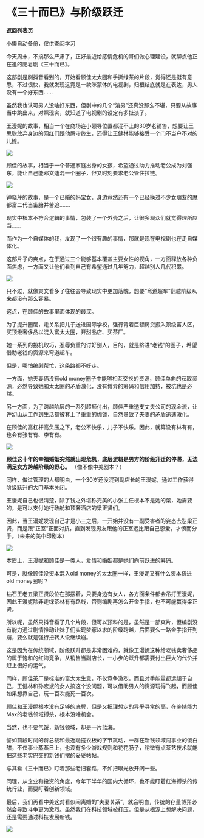 # 《三十而已》与阶级跃迁

[**返回列表页**](/gzh/政事堂2019)

小懒自动备份，仅供查阅学习

今天周末，不搞那么严肃了，正好最近给感情危机的哥们做心理建设，就聊点他正在追的肥皂剧《三十而已》。  

  

这部剧是刷抖音看到的，开始看顾佳太太圈和手撕绿茶的片段，觉得还是挺有意思，不过很快，我就发现这竟是一款咪蒙体的电视剧，归根结底就是在表达，男人没有一个好东西......

  

虽然我也认可男人没啥好东西，但剧中的几个“渣男”还真没那么不堪，只要从故事当中跳出来，对照现实，就知道了电视剧的设定有多扯淡了。

  

王漫妮的故事，相当一个在商场连小领导位置都混不上的30岁老销售，想要让王思聪放弃身边的网红们跟他厮守终生，还得让王健林能够接受一个门不当户不对的儿媳。  

  

![](https://mmbiz.qpic.cn/mmbiz_jpg/rxhS23yu8cNCkSiciayxoMgJmHibCoylZib2t6G6McNETzKaEsBx94fnX3y8C97pJuHYkC84FXjPUD8geYwfooibmrw/640?wx_fmt=jpeg)

  

顾佳的故事，相当于一个普通家庭出身的女孩，希望通过助力推动老公成为刘强东，能让自己能邓文迪混一个圈子，但又时刻要求老公管住拉链。

  

![](https://mmbiz.qpic.cn/mmbiz_jpg/rxhS23yu8cNCkSiciayxoMgJmHibCoylZib2xekybyP2F8U4iaxQnEpkU6XUcVUiakRrIFXkmNZtialUg5zaaB4UR6FXw/640?wx_fmt=jpeg)

  

钟晓芹的故事，是一个已婚的妈宝女，身边竟然还有一个已经换过不少女朋友的魔都富二代当备胎并苦追.......

  

现实中根本不符合逻辑的事情，包装了一个外壳之后，让很多观众们就觉得理所应当......  

  

而作为一个自媒体的我，发现了一个很有趣的事情，那就是现在电视剧也在走自媒体化。

  

这部片子的爽点，在于通过三个能够基本覆盖主要女性的视角，一方面释放各种负面焦虑，一方面又让他们看到自己有希望通过几年努力，超越别人几代积累。

  

![](https://mmbiz.qpic.cn/mmbiz_jpg/rxhS23yu8cNCkSiciayxoMgJmHibCoylZib2yf0DdmC9OqzApjMugTXSD5ricoTSOUNpydPAibovicdYkcTMOStjViatjw/640?wx_fmt=jpeg)

  

只不过，就像爽文看多了往往会导致现实中更加落魄，想要“弯道超车”翻越阶级从来都没有那么容易。  

  

这点，在顾佳的故事里面体现的最深。

  

为了提升圈层，走关系把儿子送进国际学校，强行背着巨额房贷搬入顶级富人区，买顶级奢侈品以混入富太太圈，开甜品店、买茶厂。

  

她一系列的投机取巧，忍辱负重的讨好别人，目的，就是挤进“老钱”的圈子，希望借助老钱的资源来弯道超车。

  

但是，哪怕编剧帮忙，这条路都不好走。

  

一方面，她夫妻俩没有old money圈子中能够相互交换的资源，顾佳单向的获取资源，必然导致她和太太圈的矛盾激化，没有博弈的筹码和信用加持，被坑也是必然。

  

另一方面，为了跨越阶层的一系列超额付出，顾佳严重透支丈夫公司的现金流，让许幻山从工作到生活都被套上了重重的枷锁，自然导致了夫妻的矛盾迅速激化。

  

在顾佳的高杠杆高负压之下，老公不快乐，儿子不快乐。因此，就算没有林有有，也会有张有有、李有有。

  

![](https://mmbiz.qpic.cn/mmbiz_jpg/rxhS23yu8cNCkSiciayxoMgJmHibCoylZib2GutWMqs8C7F9gksPhMa9S65ckmgUPTuS7QVicIESkOAPbUy1l5CIFqQ/640?wx_fmt=jpeg)

  

 **顾佳这十年的幸福婚姻突然就出现危机，底层逻辑是男方的阶级升迁的停滞，无法满足女方跨越阶级的野心。** （像不像中美剧本？）

  

同样，做过管理的人都明白，一个30岁还没混到副店长的王漫妮，通过工作获得阶级跃升的大门基本关闭。  

  

王漫妮自己也很清楚，除了钱之外堪称完美的小张主任根本不是她的菜，她需要的，是可以支付她行政舱和顶奢酒店的梁正贤们。

  

因此，当王漫妮发现自己才是小三之后，一开始并没有一副受害者的姿态去怼梁正贤，而是跟“正室”正面对抗，直到发现男友跟他的正室远比跟自己恩爱，才愤而分手。（未来的美中印剧本）

  

![](https://mmbiz.qpic.cn/mmbiz_png/rxhS23yu8cNCkSiciayxoMgJmHibCoylZib2lMaeJAenz7OLcguETSgeaFpdpJjibrdibtsTMwictY0zg9UwTxWib2b28A/640?wx_fmt=png)

  

本质上，王漫妮和顾佳是一类人，爱情和婚姻都是她们向前跃进的筹码。

  

可是，就像顾佳没资本混入old money的太太圈一样，王漫妮又有什么资本挤进old money圈呢？  

  

钻石王老五梁正贤段位在那摆着，只要身边有女人，各方面条件都会吊打王漫妮，因此王漫妮除非走绿茶林有有路线，否则编剧再怎么开金手指，也不可能赢得梁正贤。

  

所以呢，虽然只抖音看了几个片段，但可以预料的是，虽然是一部爽片，但编剧没有能力通过剧情推动让妹子们实现梦寐以求的阶级跨越，后面要么一路金手指开到崩，要么就是强行扭转人设继续崩。

  

这是因为在传统领域，阶级跃升都是非常困难的，就像王漫妮这种给老钱卖奢侈品的属于饱和的红海竞争，从销售当副店长，一小步的跃升都需要付出巨大的代价并赶上很好的运气。

  

同样，顾佳茶厂是标准的富太太生意，不仅竞争激烈，而且对手能量都远超于自己，王健林和孙宏斌的女人搞这个没问题，可以借助男人的资源玩得飞起，而顾佳如果想靠自己，玩一百次能死一百次。

  

顾佳和王漫妮根本没有足够的底牌，但是又把理想定的异乎寻常的高，在鉴婊能力Max的老钱领域搏杀，根本没啥机会。

  

当然，也不要气馁，新钱领域，却是一片蓝海。

  

譬如前段时间的蒋总裁和最近跪搓衣板的字节跳动，一群在新钱领域闯事业的傻白甜，不仅事业蒸蒸日上，也没有多少游戏规则和花花肠子，稍微有点茶艺技术就能把这些老实巴交的新钱们摆的妥妥帖帖。

  

与其看《三十而已》盯着那些老旧套路，不如把眼光放开阔一些。  

  

同理，从企业和投资的角度，今年下半年的国内大循环，也不能盯着红海搏杀的传统行业，而要盯着创新领域。  

  

最后，我们再看中美这对看似闹离婚的“夫妻关系”，就会明白，传统的存量博弈必然会导致斗争更为激烈。虽然我们在科技领域被打压，但是从根源上想解决问题，还是需要通过科技发展新钱。

  

![](https://mmbiz.qpic.cn/mmbiz_jpg/rxhS23yu8cPp0iaKAfe0ZsWfgGcY72o9Nror8TicrtnlDsqzY7y4Kum4fM3X0FMEGlbvm9HvZUiaETSnLt4DHNLbQ/640?wx_fmt=jpeg)

